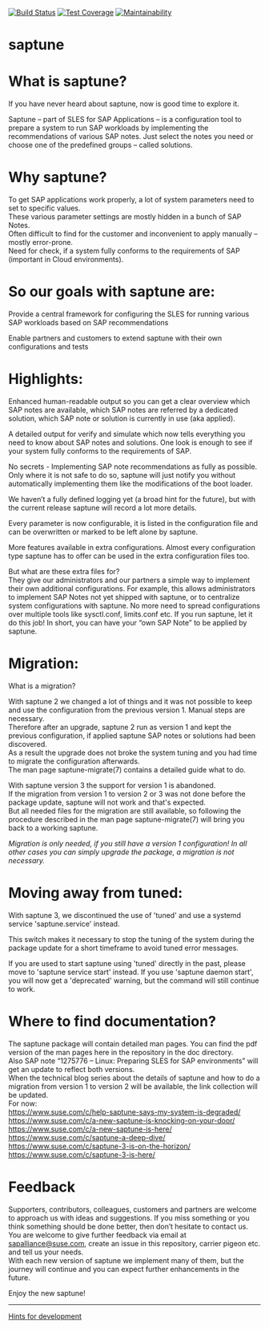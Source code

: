 
[![Build Status](https://github.com/angelabriel/saptune/actions/workflows/saptune-ut.yml/badge.svg?branch=saptune_test)](https://github.com/angelabriel/saptune/actions/workflows/saptune-ut.yml/badge.svg?branch=saptune_test)
[![Test Coverage](https://api.codeclimate.com/v1/badges/c159575e62a6de1a2ac3/test_coverage)](https://codeclimate.com/github/angelabriel/saptune/test_coverage)
[![Maintainability](https://api.codeclimate.com/v1/badges/c159575e62a6de1a2ac3/maintainability)](https://codeclimate.com/github/angelabriel/saptune/maintainability)

# saptune

# What is saptune?

If you have never heard about saptune, now is good time to explore it.

Saptune – part of SLES for SAP Applications – is a configuration tool to prepare a system to run SAP workloads by implementing the recommendations of various SAP notes. Just select the notes you need or choose one of the predefined groups – called solutions.

# Why saptune?

To get SAP applications work properly, a lot of system parameters need to set to specific values.\
These various parameter settings are mostly hidden in a bunch of SAP Notes.\
Often difficult to find for the customer and inconvenient to apply manually – mostly error-prone.\
Need for check, if a system fully conforms to the requirements of SAP (important in Cloud environments).

# So our goals with saptune are:

Provide a central framework for configuring the SLES for running various SAP workloads based on SAP recommendations

Enable partners and customers to extend saptune with their own configurations and tests


# Highlights:

Enhanced human-readable output so you can get a clear overview which SAP notes are available, which SAP notes are referred by a dedicated solution, which SAP note or solution is currently in use (aka applied).

A detailed output for verify and simulate which now tells everything you need to know about SAP notes and solutions.
One look is enough to see if your system fully conforms to the requirements of SAP.

No secrets - Implementing SAP note recommendations as fully as possible. Only where it is not safe to do so, saptune will just notify you without automatically implementing them like the modifications of the boot loader.

We haven’t a fully defined logging yet (a broad hint for the future), but with the current release saptune will record a lot more details.

Every parameter is now configurable, it is listed in the configuration file and can be overwritten or marked to be left alone by saptune.

More features available in extra configurations. Almost every configuration type saptune has to offer can be used in the extra configuration files too.

But what are these extra files for?\
They give our administrators and our partners a simple way to implement their own additional configurations. For example, this allows administrators to implement SAP Notes not yet shipped with saptune, or to centralize system configurations with saptune. No more need to spread configurations over multiple tools like sysctl.conf, limits.conf etc. If you run saptune, let it do this job! In short, you can have your “own SAP Note” to be applied by saptune.


# Migration:

What is a migration?

With saptune 2 we changed a lot of things and it was not possible to keep and use the configuration from the previous version 1. Manual steps are necessary.\
Therefore after an upgrade, saptune 2 run as version 1 and kept the previous configuration, if applied saptune SAP notes or solutions had been discovered.\
As a result the upgrade does not broke the system tuning and you had time to migrate the configuration afterwards.\
The man page saptune-migrate(7) contains a detailed guide what to do.

With saptune version 3 the support for version 1 is abandoned.\
If the migration from version 1 to version 2 or 3 was not done before the package update, saptune will not work and that's expected.\
But all needed files for the migration are still available, so following the procedure described in the man page saptune-migrate(7) will bring you back to a working saptune.

*Migration is only needed, if you still have a version 1 configuration! In all other cases you can simply upgrade the package, a migration is not necessary.*


# Moving away from tuned:

With saptune 3, we discontinued the use of 'tuned' and use a systemd service 'saptune.service' instead.

This switch makes it necessary to stop the tuning of the system during the package update for a short timeframe to avoid tuned error messages.

If you are used to start saptune using 'tuned' directly in the past, please move to 'saptune service start' instead.
If you use 'saptune daemon start', you will now get a 'deprecated' warning, but the command will still continue to work.


# Where to find documentation?

The saptune package will contain detailed man pages. You can find the pdf version of the man pages here in the repository in the doc directory.\
Also SAP note “1275776 – Linux: Preparing SLES for SAP environments” will get an update to reflect both versions.\
When the technical blog series about the details of saptune and how to do a migration from version 1 to version 2 will be available, the link collection will be updated.\
For now:\
<https://www.suse.com/c/help-saptune-says-my-system-is-degraded/>\
<https://www.suse.com/c/a-new-saptune-is-knocking-on-your-door/>\
<https://www.suse.com/c/a-new-saptune-is-here/>\
<https://www.suse.com/c/saptune-a-deep-dive/>\
<https://www.suse.com/c/saptune-3-is-on-the-horizon/>\
<https://www.suse.com/c/saptune-3-is-here/>


# Feedback

Supporters, contributors, colleagues, customers and partners are welcome to approach us with ideas and suggestions. If you miss something or you think something should be done better, then don’t hesitate to contact us. You are welcome to give further feedback via email at sapalliance@suse.com, create an issue in this repository, carrier pigeon etc. and tell us your needs.\
With each new version of saptune we implement many of them, but the journey will continue and you can expect further enhancements in the future.


Enjoy the new saptune!

---

[Hints for development](development.md)

